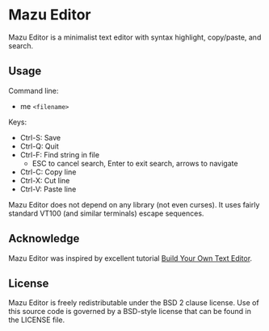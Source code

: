 # Mazu Editor

Mazu Editor is a minimalist text editor with syntax highlight, copy/paste, and search.

## Usage

Command line:
* me `<filename>`

Keys:
* Ctrl-S: Save
* Ctrl-Q: Quit
* Ctrl-F: Find string in file
    - ESC to cancel search, Enter to exit search, arrows to navigate
* Ctrl-C: Copy line
* Ctrl-X: Cut line
* Ctrl-V: Paste line

Mazu Editor does not depend on any library (not even curses). It uses fairly
standard VT100 (and similar terminals) escape sequences.

## Acknowledge

Mazu Editor was inspired by excellent tutorial [Build Your Own Text Editor](https://viewsourcecode.org/snaptoken/kilo/).

## License

Mazu Editor is freely redistributable under the BSD 2 clause license. Use of
this source code is governed by a BSD-style license that can be found in the
LICENSE file.
